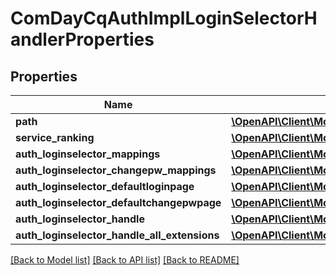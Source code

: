 # ComDayCqAuthImplLoginSelectorHandlerProperties

## Properties
Name | Type | Description | Notes
------------ | ------------- | ------------- | -------------
**path** | [**\OpenAPI\Client\Model\ConfigNodePropertyString**](ConfigNodePropertyString.md) |  | [optional] 
**service_ranking** | [**\OpenAPI\Client\Model\ConfigNodePropertyInteger**](ConfigNodePropertyInteger.md) |  | [optional] 
**auth_loginselector_mappings** | [**\OpenAPI\Client\Model\ConfigNodePropertyArray**](ConfigNodePropertyArray.md) |  | [optional] 
**auth_loginselector_changepw_mappings** | [**\OpenAPI\Client\Model\ConfigNodePropertyArray**](ConfigNodePropertyArray.md) |  | [optional] 
**auth_loginselector_defaultloginpage** | [**\OpenAPI\Client\Model\ConfigNodePropertyString**](ConfigNodePropertyString.md) |  | [optional] 
**auth_loginselector_defaultchangepwpage** | [**\OpenAPI\Client\Model\ConfigNodePropertyString**](ConfigNodePropertyString.md) |  | [optional] 
**auth_loginselector_handle** | [**\OpenAPI\Client\Model\ConfigNodePropertyArray**](ConfigNodePropertyArray.md) |  | [optional] 
**auth_loginselector_handle_all_extensions** | [**\OpenAPI\Client\Model\ConfigNodePropertyBoolean**](ConfigNodePropertyBoolean.md) |  | [optional] 

[[Back to Model list]](../README.md#documentation-for-models) [[Back to API list]](../README.md#documentation-for-api-endpoints) [[Back to README]](../README.md)


